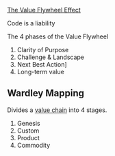 [The Value Flywheel Effect](https://www.amazon.com/Value-Flywheel-Effect-Accelerate-Organization-ebook/dp/B09V1RLRGG)

Code is a liability

The 4 phases of the Value Flywheel
1. Clarity of Purpose
2. Challenge & Landscape
3. Next Best Action]
4. Long-term value

## Wardley Mapping
Divides a [value chain](https://www.investopedia.com/terms/v/valuechain.asp) into 4 stages.
1. Genesis
2. Custom
3. Product
4. Commodity

